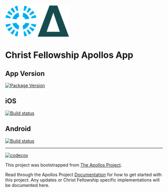 [![alt Christ Fellowship Church](./doc-images/cf-icon.png)](https://christfellowship.church) [![alt The Apollos Project](./doc-images/apollos-icon.png)](https://apollosapp.io)
# Christ Fellowship Apollos App

## App Version
[![Package Version](https://img.shields.io/github/package-json/v/christfellowshipchurch/apollos-app.svg)](https://github.com/christfellowshipchurch/apollos-app)

## iOS
[![Build status](https://build.appcenter.ms/v0.1/apps/946ec29f-74c8-4263-9bd0-f7046d115220/branches/master/badge)](https://appcenter.ms)

## Android
[![Build status](https://build.appcenter.ms/v0.1/apps/f35ddd55-16e1-4a87-85ca-39251953a8b1/branches/master/badge)](https://appcenter.ms)

-----

[![codecov](https://codecov.io/gh/ApollosProject/apollos-prototype/branch/master/graph/badge.svg)](https://codecov.io/gh/ApollosProject/apollos-prototype)

This project was bootstrapped from [The Apollos Project](https://apollosapp.io/).

Read through the Apollos Project [Documentation](https://apollosapp.io/docs/install) for how to get started with this project. Any updates or Christ Fellowship specific implementations will be documented here.